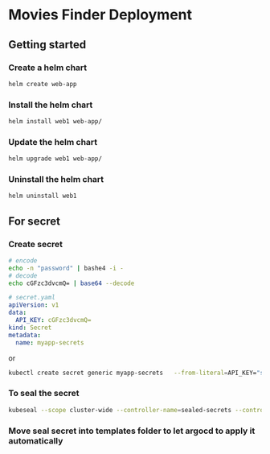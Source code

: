 # Movies Finder Deployment



## Getting started
### Create a helm chart
```bash
helm create web-app
```
### Install the helm chart
```bash
helm install web1 web-app/
```
### Update the helm chart
```bash
helm upgrade web1 web-app/
```
### Uninstall the helm chart
```bash
helm uninstall web1
```

## For secret
### Create secret
```bash
# encode
echo -n "password" | bashe4 -i -
# decode
echo cGFzc3dvcmQ= | base64 --decode
```
```yaml
# secret.yaml
apiVersion: v1
data:
  API_KEY: cGFzc3dvcmQ=
kind: Secret
metadata:
  name: myapp-secrets
```
or
```bash
kubectl create secret generic myapp-secrets   --from-literal=API_KEY="super-secret-key"   --dry-run=client -o yaml > secret.yaml
```
### To seal the secret
```bash
kubeseal --scope cluster-wide --controller-name=sealed-secrets --controller-namespace=kube-system --format yaml < secret.yaml > sealed-secret.yaml
```
### Move seal secret into templates folder to let argocd to apply it automatically